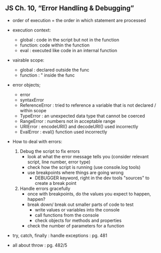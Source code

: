 ## JS Ch. 10, “Error Handling & Debugging”

* order of execution = the order in which statement are processed
* execution context:
    * global : code in the script but not in the function 
    * function: code within the function 
    * eval : executed like code in an internal function
* vairable scope:
    * global : declared outside the func
    * function : " inside the func 
* error objects;
    * error
    * syntaxError
    * ReferenceError : tried to reference a variable that is not declared / within scope
    * TypeError : an unexpected data type that cannot be coerced 
    * RangeError : numbers not in acceptable range
    * URIError : encodeURI() and decodeURI() used incorrectly
    * EvalError : eval() function used incorrectly

* How to deal with errors:
    1. Debug the script to fix errors
        * look at what the error message tells you (consider relevant script, line number, error type)
        * check how the script is running (use console.log tools)
        * use breakpoints where things are going wrong 
            * DEBUGGER keyword, right in the dev tools "sources" to create a break point
    2. Handle errors gracefully
        * once with breakpoints, do the values you expect to happen, happen?
        * break down/ break out smaller parts of code to test
            * write values or variables into the console 
            * call functions from the console
            * check objects for methods and properties
        * check the number of parameters for a function 
* try, catch, finally : handle exceptions : pg. 481
* all about throw : pg. 482/5